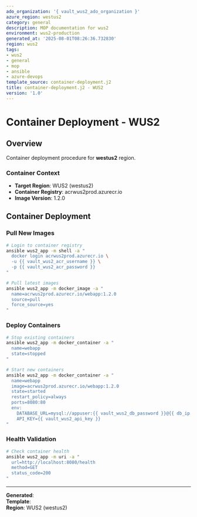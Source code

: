 ```yaml
---
ado_organization: '{ vault_wus2_ado_organization }'
azure_region: westus2
category: general
description: MOP documentation for wus2
environment: wus2-production
generated_at: '2025-08-01T08:26:36.732830'
region: wus2
tags:
- wus2
- general
- mop
- ansible
- azure-devops
template_source: container-deployment.j2
title: container-deployment.j2 - WUS2
version: '1.0'
---
```



# Container Deployment - WUS2

## Overview

Container deployment procedure for **westus2** region.

### Container Context

- **Target Region**: WUS2 (westus2)
- **Container Registry**: acrwus2prod.azurecr.io
- **Image Version**: 1.2.0

## Container Deployment

### Pull New Images
```bash
# Login to container registry
ansible wus2_app -m shell -a "
  docker login acrwus2prod.azurecr.io \
  -u {{ vault_wus2_acr_username }} \
  -p {{ vault_wus2_acr_password }}
"

# Pull latest images
ansible wus2_app -m docker_image -a "
  name=acrwus2prod.azurecr.io/webapp:1.2.0
  source=pull
  force_source=yes
"
```

### Deploy Containers
```bash
# Stop existing containers
ansible wus2_app -m docker_container -a "
  name=webapp
  state=stopped
"

# Start new containers
ansible wus2_app -m docker_container -a "
  name=webapp
  image=acrwus2prod.azurecr.io/webapp:1.2.0
  state=started
  restart_policy=always
  ports=8080:80
  env:
    DATABASE_URL=mysql://appuser:{{ vault_wus2_db_password }}@{{ db_ip }}:3306/ProductionDB
    API_KEY={{ vault_wus2_api_key }}
"
```

### Health Validation
```bash
# Check container health
ansible wus2_app -m uri -a "
  url=http://localhost:8080/health
  method=GET
  status_code=200
"
```

---

**Generated**:   
**Template**:   
**Region**: WUS2 (westus2)